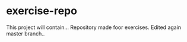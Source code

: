 # exercise-repo
This project will contain...
Repository made foor exercises.
Edited again master branch..